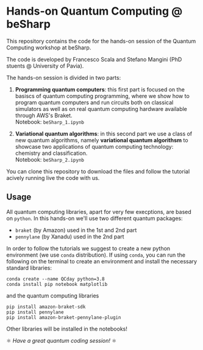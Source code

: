 # Hands-on Quantum Computing @ beSharp
This repository contains the code for the hands-on session of the Quantum Computing workshop at beSharp.   

The code is developed by Francesco Scala and Stefano Mangini (PhD stuents @ University of Pavia). 

The hands-on session is divided in two parts: 

1. **Programming quantum computers**: this first part is focused on the basiscs of quantum computing programming, where we show how to program quantum computers and run circuits both on classical simulators as well as on real quantum computing hardware available through AWS's Braket.  
Notebook: `beSharp_1.ipynb`

2. **Variational quantum algorithms**: in this second part we use a class of new quantum algorithms, namely **variational quantum algorithsm** to showcase two applications of quantum computing technology: chemistry and classification.  
Notebook: `beSharp_2.ipynb`  

You can clone this repository to download the files and follow the tutorial acively running live the code with us.  

## Usage  

All quantum computing libraries, apart for very few execptions, are based on `python`. In this hands-on we'll use two different quantum packages:
- `braket` (by Amazon) used in the 1st and 2nd part
- `pennylane` (by Xanadu) used in the 2nd part

In order to follow the tutorials we suggest to create a new python environment (we use `conda` distribution). If using `conda`, you can run the following on the terminal to create an environment and install the necessary standard libraries:

```
conda create --name QCday python=3.8
conda install pip notebook matplotlib 
```

and the quantum computing libraries
```
pip install amazon-braket-sdk
pip install pennylane
pip install amazon-braket-pennylane-plugin
```

Other libraries will be installed in the notebooks!


⚛️ *Have a great quantum coding session!* ⚛️ 



